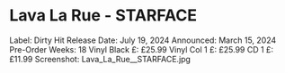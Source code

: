 # Lava La Rue - STARFACE

Label: Dirty Hit
Release Date: July 19, 2024
Announced: March 15, 2024
Pre-Order Weeks: 18
Vinyl Black £: £25.99
Vinyl Col 1 £: £25.99
CD 1 £: £11.99
Screenshot: Lava_La_Rue__STARFACE.jpg